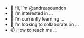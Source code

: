 - 👋 Hi, I’m @andreasoundon
- 👀 I’m interested in ...
- 🌱 I’m currently learning ...
- 💞️ I’m looking to collaborate on ...
- 📫 How to reach me ...

<!---
andreasoundon/andreasoundon is a ✨ special ✨ repository because its `README.md` (this file) appears on your GitHub profile.
You can click the Preview link to take a look at your changes.
--->
